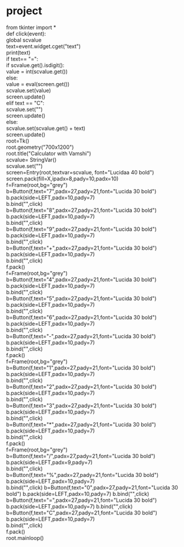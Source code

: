 # project
from tkinter import *   
def click(event):  
    global scvalue   
    text=event.widget.cget("text")   
    print(text)   
    if text== "=":  
        if scvalue.get().isdigit():   
            value = int(scvalue.get())   
        else:   
             value = eval(screen.get())   
        scvalue.set(value)   
        screen.update()  
    elif text == "C":  
         scvalue.set("")  
         screen.update()   
    else:  
        scvalue.set(scvalue.get() + text)  
        screen.update()   
root=Tk()        
root.geometry("700x1200")   
root.title("Calculator with Vamshi")   
scvalue= StringVar()   
scvalue.set("")   
screen=Entry(root,textvar=scvalue, font="Lucidaa 40 bold")   
screen.pack(fill=X,ipadx=8,pady=10,padx=10)   
f=Frame(root,bg="grey")   
b=Button(f,text="7",padx=27,pady=21,font="Lucida 30 bold")   
b.pack(side=LEFT,padx=10,pady=7)   
b.bind("<Button-1>",click)   
b=Button(f,text="8",padx=27,pady=21,font="Lucida 30 bold")   
b.pack(side=LEFT,padx=10,pady=7)   
b.bind("<Button-1>",click)   
b=Button(f,text="9",padx=27,pady=21,font="Lucida 30 bold")    
b.pack(side=LEFT,padx=10,pady=7)   
b.bind("<Button-1>",click)   
b=Button(f,text="+",padx=27,pady=21,font="Lucida 30 bold")   
b.pack(side=LEFT,padx=10,pady=7)  
b.bind("<Button-1>",click)   
f.pack()   
f=Frame(root,bg="grey")   
b=Button(f,text="4",padx=27,pady=21,font="Lucida 30 bold")   
b.pack(side=LEFT,padx=10,pady=7)   
b.bind("<Button-1>",click)   
b=Button(f,text="5",padx=27,pady=21,font="Lucida 30 bold")   
b.pack(side=LEFT,padx=10,pady=7)   
b.bind("<Button-1>",click)   
b=Button(f,text="6",padx=27,pady=21,font="Lucida 30 bold")   
b.pack(side=LEFT,padx=10,pady=7)   
b.bind("<Button-1>",click)   
b=Button(f,text="-",padx=27,pady=21,font="Lucida 30 bold")   
b.pack(side=LEFT,padx=10,pady=7)   
b.bind("<Button-1>",click)   
f.pack()   
f=Frame(root,bg="grey")   
b=Button(f,text="1",padx=27,pady=21,font="Lucida 30 bold")   
b.pack(side=LEFT,padx=10,pady=7)    
b.bind("<Button-1>",click)   
b=Button(f,text="2",padx=27,pady=21,font="Lucida 30 bold")   
b.pack(side=LEFT,padx=10,pady=7)   
b.bind("<Button-1>",click)   
b=Button(f,text="3",padx=27,pady=21,font="Lucida 30 bold")   
b.pack(side=LEFT,padx=10,pady=7)   
b.bind("<Button-1>",click)   
b=Button(f,text="*",padx=27,pady=21,font="Lucida 30 bold")   
b.pack(side=LEFT,padx=10,pady=7)   
b.bind("<Button-1>",click)   
f.pack()   
f=Frame(root,bg="grey")    
b=Button(f,text="/",padx=27,pady=21,font="Lucida 30 bold")   
b.pack(side=LEFT,padx=9,pady=7)    
b.bind("<Button-1>",click)   
b=Button(f,text="%",padx=27,pady=21,font="Lucida 30 bold")    
b.pack(side=LEFT,padx=10,pady=7)   
b.bind("<Button-1>",click)
b=Button(f,text="0",padx=27,pady=21,font="Lucida 30 bold")
b.pack(side=LEFT,padx=10,pady=7)
b.bind("<Button-1>",click)
b=Button(f,text="=",padx=27,pady=21,font="Lucida 30 bold")
b.pack(side=LEFT,padx=10,pady=7)
b.bind("<Button-1>",click)   
b=Button(f,text="C",padx=27,pady=21,font="Lucida 30 bold")   
b.pack(side=LEFT,padx=10,pady=7)   
b.bind("<Button-1>",click)   
f.pack()   
root.mainloop()   
